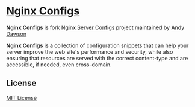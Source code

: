 # [Nginx Configs](https://github.com/exploitfate/nginx-config)

**Nginx Configs** is fork [Nginx Server Configs](https://github.com/h5bp/server-configs-nginx) project maintained by [Andy Dawson](http://ad7six.com/)

**Nginx Configs** is a collection of configuration snippets that can help
your server improve the web site's performance and security, while also
ensuring that resources are served with the correct content-type and are
accessible, if needed, even cross-domain.

## License

[MIT License](LICENSE.md)
